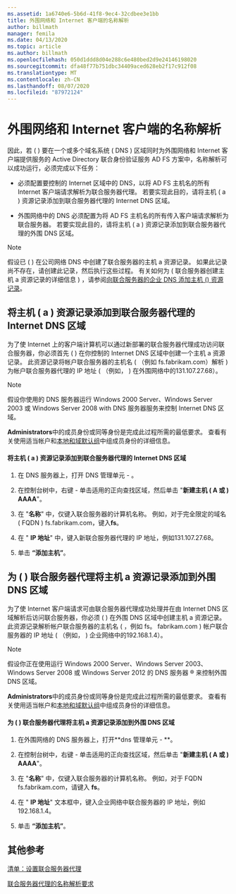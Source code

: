 ```yaml
---
ms.assetid: 1a6740e6-5b6d-41f8-9ec4-32cdbee3e1bb
title: 外围网络和 Internet 客户端的名称解析
author: billmath
manager: femila
ms.date: 04/13/2020
ms.topic: article
ms.author: billmath
ms.openlocfilehash: 050d1ddd8d04e288c6e480bed2d9e24146198020
ms.sourcegitcommit: dfa48f77b751dbc34409aced628eb2f17c912f08
ms.translationtype: MT
ms.contentlocale: zh-CN
ms.lasthandoff: 08/07/2020
ms.locfileid: "87972124"
---
```

# <a name="name-resolution-for-perimeter-and-internet-clients"></a>外围网络和 Internet 客户端的名称解析


因此，若 \( \) 要在一个或多个域名系统 \( DNS \) 区域同时为外围网络和 Internet 客户端提供服务的 Active Directory 联合身份验证服务 AD FS 方案中，名称解析可以成功运行，必须完成以下任务：

-   必须配置要控制的 Internet 区域中的 DNS，以将 AD FS 主机名的所有 Internet 客户端请求解析为联合服务器代理。 若要实现此目的，请将主机 \( a \) 资源记录添加到联合服务器代理的 Internet DNS 区域。

-   外围网络中的 DNS 必须配置为将 AD FS 主机名的所有传入客户端请求解析为联合服务器。 若要实现此目的，请将主机 \( a \) 资源记录添加到联合服务器代理的外围 DNS 区域。

> [!NOTE]
> 假设已 \( \) 在公司网络 DNS 中创建了联合服务器的主机 a 资源记录。 如果此记录尚不存在，请创建此记录，然后执行这些过程。 有关如何为 \( 联合服务器创建主机 a 资源记录的详细信息 \) ，请参阅[向联合服务器的企业 DNS 添加主机 &#40;&#41; 资源记录](Add-a-Host--A--Resource-Record-to-Corporate-DNS-for-a-Federation-Server.md)。

## <a name="add-a-host-a-resource-record-to-the-internet-dns-zone-for-a-federation-server-proxy"></a>将主机 \( a \) 资源记录添加到联合服务器代理的 Internet DNS 区域
为了使 Internet 上的客户端计算机可以通过新部署的联合服务器代理成功访问联合服务器，你必须首先 \( \) 在你控制的 Internet DNS 区域中创建一个主机 a 资源记录。 此资源记录将帐户联合服务器的主机名 \( （例如 fs.fabrikam.com）解析 \) 为帐户联合服务器代理的 IP 地址 \( （例如， \) 在外围网络中的131.107.27.68）。

> [!NOTE]
> 假设你使用的 DNS 服务器运行 Windows 2000 Server、Windows Server 2003 或 Windows Server 2008 with DNS 服务器服务来控制 Internet DNS 区域。

**Administrators**中的成员身份或同等身份是完成此过程所需的最低要求。  查看有关使用适当帐户和[本地和域默认组](https://go.microsoft.com/fwlink/?LinkId=83477)中组成员身份的详细信息。

#### <a name="to-add-a-host-a-resource-record-to-the-internet-dns-zone-for-a-federation-server-proxy"></a>将主机 \( a \) 资源记录添加到联合服务器代理的 Internet DNS 区域

1.  在 DNS 服务器上，打开 DNS 管理单元 \- 。

2.  在控制台树中，右键 \- 单击适用的正向查找区域，然后单击 "**新建主机 \( A 或 \) AAAA**"。

3.  在 "**名称**" 中，仅键入联合服务器的计算机名称。 例如，对于完全限定的域名 \( FQDN \) fs.fabrikam.com，键入**fs**。

4.  在 " **IP 地址**" 中，键入新联合服务器代理的 IP 地址，例如131.107.27.68。

5.  单击 **“添加主机”**。

## <a name="add-a-host-a-resource-record-to-the-perimeter-dns-zone-for-a-federation-server-proxy"></a>为 \( \) 联合服务器代理将主机 a 资源记录添加到外围 DNS 区域
为了使 Internet 客户端请求可由联合服务器代理成功处理并在由 Internet DNS 区域解析后访问联合服务器，你必须 \( \) 在外围 DNS 区域中创建主机 a 资源记录。 此资源记录解析帐户联合服务器的主机名 \( ，例如 fs。 fabrikam.com \) 帐户联合服务器的 IP 地址 \( （例如， \) 企业网络中的192.168.1.4）。

> [!NOTE]
> 假设你正在使用运行 Windows 2000 Server、Windows Server 2003、Windows Server 2008 或 Windows Server 2012 的 DNS 服务器 &reg; 来控制外围 DNS 区域。

**Administrators**中的成员身份或同等身份是完成此过程所需的最低要求。  查看有关使用适当帐户和[本地和域默认组](https://go.microsoft.com/fwlink/?LinkId=83477)中组成员身份的详细信息。

#### <a name="to-add-a-host-a-resource-record-to-the-perimeter-dns-zone-for-a-federation-server-proxy"></a>为 \( \) 联合服务器代理将主机 a 资源记录添加到外围 DNS 区域

1.  在外围网络的 DNS 服务器上，打开**dns 管理单元 \- **。

2.  在控制台树中，右键 \- 单击适用的正向查找区域，然后单击 "**新建主机 \( A 或 \) AAAA**"。

3.  在 "**名称**" 中，仅键入联合服务器的计算机名称。 例如，对于 FQDN fs.fabrikam.com，请键入 **fs**。

4.  在 " **IP 地址**" 文本框中，键入企业网络中联合服务器的 IP 地址，例如192.168.1.4。

5.  单击 **“添加主机”**。

## <a name="additional-references"></a>其他参考
[清单：设置联合服务器代理](Checklist--Setting-Up-a-Federation-Server-Proxy.md)

[联合服务器代理的名称解析要求](/previous-versions/windows/it-pro/windows-server-2012-R2-and-2012/dd807055(v=ws.11))

